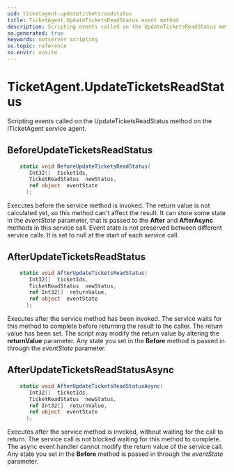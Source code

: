 ```yaml
---
uid: ticketagent-updateticketsreadstatus
title: TicketAgent.UpdateTicketsReadStatus event method
description: Scripting events called on the UpdateTicketsReadStatus method on the TicketAgent service agent.
so.generated: true
keywords: netserver scripting
so.topic: reference
so.envir: onsite
---
```

# TicketAgent.UpdateTicketsReadStatus

Scripting events called on the <see cref='M:ITicketAgent.UpdateTicketsReadStatus'>UpdateTicketsReadStatus</see> method on the <see cref='ITicketAgent'>ITicketAgent</see>  service agent.

## BeforeUpdateTicketsReadStatus
```cs
    static void BeforeUpdateTicketsReadStatus(
       Int32[]  ticketIds,
       TicketReadStatus  newStatus,
       ref object  eventState
      );
```
Executes before the service method is invoked.
The return value is not calculated yet, so this method can't affect the result.
It can store some state in the *eventState* parameter, that is passed to the **After** and **AfterAsync** methods in this service call.
Event state is not preserved between different service calls. It is set to null at the start of each service call.
## AfterUpdateTicketsReadStatus
```cs
    static void AfterUpdateTicketsReadStatus(
       Int32[]  ticketIds,
       TicketReadStatus  newStatus,
       ref Int32[]  returnValue,
       ref object  eventState
      );
```
Executes after the service method has been invoked. The service waits for this method to complete before returning the result to the caller.
The return value has been set. The script may modify the return value by altering the **returnValue** parameter.
Any state you set in the **Before** method is passed in through the *eventState* parameter.
## AfterUpdateTicketsReadStatusAsync
```cs
    static void AfterUpdateTicketsReadStatusAsync(
       Int32[]  ticketIds,
       TicketReadStatus  newStatus,
       ref Int32[]  returnValue,
       ref object  eventState
      );
```
Executes after the service method is invoked, without waiting for the call to return.
The service call is not blocked waiting for this method to complete.
The async event handler cannot modify the return value of the service call.
Any state you set in the **Before** method is passed in through the *eventState* parameter.

